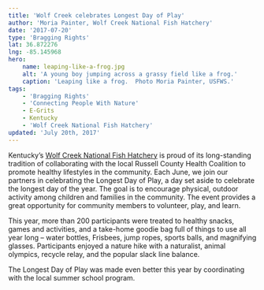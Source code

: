 ```yaml
---
title: 'Wolf Creek celebrates Longest Day of Play'
author: 'Moria Painter, Wolf Creek National Fish Hatchery'
date: '2017-07-20'
type: 'Bragging Rights'
lat: 36.872276
lng: -85.145968
hero:
    name: leaping-like-a-frog.jpg
    alt: 'A young boy jumping across a grassy field like a frog.'
    caption: 'Leaping like a frog.  Photo Moria Painter, USFWS.'
tags:
    - 'Bragging Rights'
    - 'Connecting People With Nature'
    - E-Grits
    - Kentucky
    - 'Wolf Creek National Fish Hatchery'
updated: 'July 20th, 2017'
---
```


Kentucky’s [Wolf Creek National Fish Hatchery](fws.gov/wolfcreek) is proud of its long-standing tradition of collaborating with the local Russell County Health Coalition to promote healthy lifestyles in the community.  Each June, we join our partners in celebrating the Longest Day of Play, a day set aside to celebrate the longest day of the year.  The goal is to encourage physical, outdoor activity among children and families in the community.  The event provides a great opportunity for community members to volunteer, play, and learn.

This year, more than 200 participants were treated to healthy snacks, games and activities, and a take-home goodie bag full of things to use all year long – water bottles, Frisbees, jump ropes, sports balls, and magnifying glasses.  Participants enjoyed a nature hike with a naturalist, animal olympics, recycle relay, and the popular slack line balance. 

The Longest Day of Play was made even better this year by coordinating with the local summer school program.
